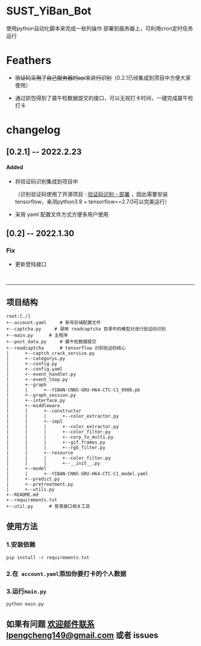 # SUST_YiBan_Bot

使用python自动化脚本来完成一些列操作
部署到服务器上，可利用cron定时任务运行



# Feathers

- ~~验证码采用了自己服务器的api来进行识别~~（0.2.1已经集成到项目中方便大家使用）

- 通过抓包得到了晨午检数据提交的接口，可以无视打卡时间，一键完成晨午检打卡



# changelog 

## [0.2.1] -- 2022.2.23

#### Added

- 将验证码识别集成到项目中

  （识别验证码使用了开源项目 :  [验证码识别 - 部署](https://github.com/kerlomz/captcha_platform) ，因此需要安装tensorflow，亲测python3.9 + tensorflow==2.7.0可以完美运行）

- 采用 yaml 配置文件方式方便多用户使用

## [0.2] -- 2022.1.30

### Fix

- 更新登陆接口

​	

-------



## 项目结构

```
root:[./]
+--account.yaml     # 账号存储配置文件
+--captcha.py     # 调用 readcaptcha 目录中的模型对进行验证码识别
+--main.py      # 主程序
+--post_data.py     # 晨午检数据提交
+--readcaptcha      # tensorflow 识别验证码核心
|      +--captch_crack_service.py
|      +--categorys.py
|      +--config.py
|      +--config.yaml
|      +--event_handler.py
|      +--event_loop.py
|      +--graph
|      |      +--YIBAN-CNN5-GRU-H64-CTC-C1_9900.pb
|      +--graph_session.py
|      +--interface.py
|      +--middleware
|      |      +--constructor
|      |      |      +--color_extractor.py
|      |      +--impl
|      |      |      +--color_extractor.py
|      |      |      +--color_filter.py
|      |      |      +--corp_to_multi.py
|      |      |      +--gif_frames.py
|      |      |      +--rgb_filter.py
|      |      +--resource
|      |      |      +--color_filter.py
|      |      |      +--__init__.py
|      +--model
|      |      +--YIBAN-CNN5-GRU-H64-CTC-C1_model.yaml
|      +--predict.py
|      +--pretreatment.py
|      +--utils.py
+--README.md
+--requirements.txt
+--util.py      # 登录接口相关工具
```



## 使用方法



### 1.安装依赖

```shell
pip install -r requirements.txt
```

### 2.在``` account.yaml```添加你要打卡的个人数据

### 3.运行```main.py```

```py
python main.py
```





## 如果有问题 欢迎邮件联系lpengcheng149@gmail.com 或者 issues
